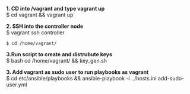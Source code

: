 
**1. CD into /vagrant and type vagrant up**  <br />
    $ cd vagrant && vagrant up 

**2. SSH into the controller node**  <br />
    $ vagrant ssh controller   <br />
    
    $ cd /home/vagrant/      

**3.Run script to create and distrubute keys** <br />
    $ bash cd /home/vagrant/ && key_gen.sh           

**3. Add vagrant as sudo user to run playbooks as vagrant**  <br />
   $ cd etc/ansible/playbooks && ansible-playbook -i ../hosts.ini add-sudo-user.yml
  
